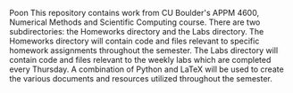 Poon
This repository contains work from CU Boulder's APPM 4600, Numerical Methods and Scientific Computing course. 
There are two subdirectories: the Homeworks directory and the Labs directory. The Homeworks directory will contain
code and files relevant to specific homework assignments throughout the semester. The Labs directory will
contain code and files relevant to the weekly labs which are completed every Thursday. A combination of Python
and LaTeX will be used to create the various documents and resources utilized throughout the semester. 
